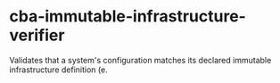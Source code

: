 # cba-immutable-infrastructure-verifier
Validates that a system's configuration matches its declared immutable infrastructure definition (e.
